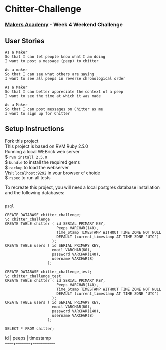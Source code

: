 # Chitter-Challenge

### [Makers Academy](https://www.makersacademy.com) - Week 4 Weekend Challenge

## User Stories
```
As a Maker
So that I can let people know what I am doing  
I want to post a message (peep) to chitter

As a maker
So that I can see what others are saying  
I want to see all peeps in reverse chronological order

As a Maker
So that I can better appreciate the context of a peep
I want to see the time at which it was made

As a Maker
So that I can post messages on Chitter as me
I want to sign up for Chitter
```


## Setup Instructions

Fork this project</br>
This project is based on RVM Ruby 2.5.0</br>
Running a local WEBrick web server</br>
$ ``` rvm install 2.5.0 ```</br>
$ ``` bundle ``` to install the required gems</br>
$ ``` rackup ``` to load the webserver</br>
Visit ``` localhost:9292 ``` in your browser of choide</br>
$ ``` rspec ``` to run all tests


To recreate this project, you will need a local postgres database installation and the following databases:

``` 

psql

CREATE DATABASE chitter_challenge;
\c chitter_challenge
CREATE TABLE chitter ( id SERIAL PRIMARY KEY, 
                       Peeps VARCHAR(140), 
                       Time_Stamp TIMESTAMP WITHOUT TIME ZONE NOT NULL 
                       DEFAULT (current_timestamp AT TIME ZONE 'UTC')
                     );
CREATE TABLE users ( id SERIAL PRIMARY KEY, 
                     email VARCHAR(60),
                     password VARCHAR(140),
                     username VARCHAR(8) 
                   );

CREATE DATABASE chitter_challenge_test;
\c chitter_challenge_test
CREATE TABLE chitter ( id SERIAL PRIMARY KEY, 
                       Peeps VARCHAR(140), 
                       Time_Stamp TIMESTAMP WITHOUT TIME ZONE NOT NULL 
                       DEFAULT (current_timestamp AT TIME ZONE 'UTC')
                     );
CREATE TABLE users ( id SERIAL PRIMARY KEY, 
                     email VARCHAR(60), 
                     password VARCHAR(140),
                     username VARCHAR(8) 
                   );

```

```SELECT * FROM chitter;```

 id | peeps | timestamp</br>
----+-------+-----------